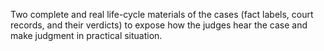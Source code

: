 Two complete and real life-cycle materials of the cases (fact labels, court records, and their verdicts) to expose how the judges hear the case and make judgment in practical situation.
